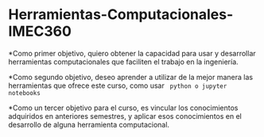 # Herramientas-Computacionales-IMEC360

*Como primer objetivo, quiero obtener la capacidad para usar y desarrollar herramientas computacionales que faciliten el trabajo en la ingeniería.

*Como segundo objetivo, deseo aprender a utilizar de la mejor manera las herramientas que ofrece este curso, como usar ``` python o jupyter notebooks```

*Como un tercer objetivo para el curso, es vincular los conocimientos adquiridos en anteriores semestres, y aplicar esos conocimientos en el desarrollo de alguna herramienta computacional.
